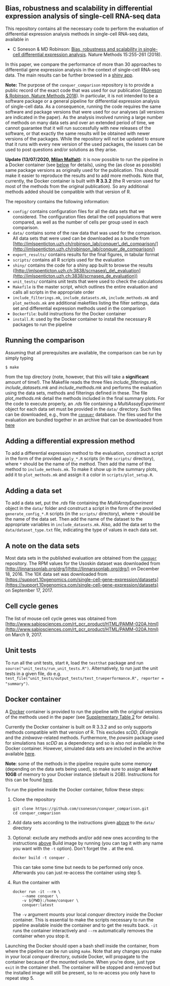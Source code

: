 ## Bias, robustness and scalability in differential expression analysis of single-cell RNA-seq data

This repository contains all the necessary code to perform the evaluation of differential expression analysis methods in single-cell RNA-seq data, available in 

* C Soneson & MD Robinson: [Bias, robustness and scalability in single-cell differential expression analysis](https://www.nature.com/articles/nmeth.4612). Nature Methods 15:255-261 (2018).

In this paper, we compare the performance of more than 30 approaches to differential gene expression analysis in the context of single-cell RNA-seq data. The main results can be further browsed in a [shiny app](http://imlspenticton.uzh.ch:3838/scrnaseq_de_evaluation). 

**Note:** The purpose of the `conquer_comparison` repository is to provide a public record of the exact code that was used for our publication ([Soneson & Robinson, Nature Methods 2018](https://www.nature.com/articles/nmeth.4612)). In particular, it is not intended to be a software package or a general pipeline for differential expression analysis of single-cell data. As a consequence, running the code requires the same software and package versions that were used for our analyses (all versions are indicated in the paper). As the analysis involved running a large number of methods on many data sets and over an extended period of time, we cannot guarantee that it will run successfully with new releases of the software, or that exactly the same results will be obtained with newer versions of the packages. While the repository will not be updated to ensure that it runs with every new version of the used packages, the issues can be used to post questions and/or solutions as they arise. 

**Update (13/07/2020, [Milan Malfait](https://github.com/milanmlft))**: it is now possible to run the pipeline in a Docker container (see [below](#docker-container) for details), using the (as close as possible) same package versions as originally used for the publication. This should make it easier to reproduce the results and to add more methods. Note that, currently, the Docker container is built with __R 3.3.2__ (the R version used for most of the methods from the original publication). So any additional methods added should be compatible with that version of R.


The repository contains the following information:

* `config/` contains configuration files for all the data sets that we considered. The configuration files detail the cell populations that were compared, as well as the number of cells per group used in each comparison.
* `data/` contains some of the raw data that was used for the comparison. All data sets that were used can be downloaded as a bundle from [http://imlspenticton.uzh.ch/robinson_lab/conquer\_de\_comparison/](http://imlspenticton.uzh.ch/robinson_lab/conquer_de_comparison/)
* `export_results/` contains results for the final figures, in tabular format
* `scripts/` contains all R scripts used for the evaluation
* `shiny/` contains the code for a shiny app built to browse the results ([http://imlspenticton.uzh.ch:3838/scrnaseq\_de\_evaluation](http://imlspenticton.uzh.ch:3838/scrnaseq_de_evaluation))
* `unit_tests/` contains unit tests that were used to check the calculations
* `Makefile` is the master script, which outlines the entire evaluation and calls all scripts in the appropriate order
* `include_filterings.mk`, `include_datasets.mk`, `include_methods.mk` and `plot_methods.mk` are additional makefiles listing the filter settings, data set and differential expression methods used in the comparison 
* `Dockerfile`: build instructions for the Docker container
* `install.R`: used by the Docker container to install the necessary R packages to run the pipeline
 

## Running the comparison
Assuming that all prerequisites are available, the comparison can be run by simply typing 

```$ make```

from the top directory (note, however, that this will take a **significant** amount of time!). The Makefile reads the three files *include_filterings.mk*, *include_datasets.mk* and *include_methods.mk* and performs the evaluation using the data sets, methods and filterings defined in these. The file *plot_methods.mk* detail the methods included in the final summary plots. For the code to execute properly, an *.rds* file containing a *MultiAssayExperiment* object for each data set must be provided in the `data/` directory. Such files can be downloaded, e.g., from the [`conquer`](http://imlspenticton.uzh.ch:3838/conquer/) database. The files used for the evaluation are bundled together in an archive that can be downloaded from [here](http://imlspenticton.uzh.ch/robinson_lab/conquer_de_comparison/)

## Adding a differential expression method
To add a differential expression method to the evaluation, construct a script in the form of the provided `apply_*.R` scripts (in the `scripts/` directory), where `*` should be the name of the method. Then add the name of the method to `include_methods.mk`. To make it show up in the summary plots, add it to `plot_methods.mk` and assign it a color in `scripts/plot_setup.R`.

## Adding a data set
To add a data set, put the *.rds* file containing the *MultiArrayExperiment* object in the `data/` folder and construct a script in the form of the provided `generate_config_*.R` scripts (in the `scripts/` directory), where `*` should be the name of the data set. Then add the name of the dataset to the appropriate variables in `include_datasets.mk`. Also, add the data set to the `data/dataset_type.txt` file, indicating the type of values in each data set.

## A note on the data sets
Most data sets in the published evaluation are obtained from the [`conquer`](http://imlspenticton.uzh.ch:3838/conquer/) repository. The RPM values for the Usoskin dataset was downloaded from [http://linnarssonlab.org/drg/](http://linnarssonlab.org/drg/) on December 18, 2016. The 10X data set was downloaded from [https://support.10xgenomics.com/single-cell-gene-expression/datasets](https://support.10xgenomics.com/single-cell-gene-expression/datasets) on September 17, 2017.

## Cell cycle genes
The list of mouse cell cycle genes was obtained from [http://www.sabiosciences.com/rt_pcr_product/HTML/PAMM-020A.html](http://www.sabiosciences.com/rt_pcr_product/HTML/PAMM-020A.html) on March 9, 2017.

## Unit tests
To run all the unit tests, start `R`, load the `testthat` package and run 
``source("unit_tests/run_unit_tests.R")``. Alternatively, to run just the unit tests in a given file, do e.g. ``test_file("unit_tests/output_tests/test_trueperformance.R", reporter = "summary")``.


## Docker container

A [Docker](https://www.docker.com/) container is provided to run the pipeline with the original versions of the methods used in the paper (see [Supplementary Table 2](https://static-content.springer.com/esm/art%3A10.1038%2Fnmeth.4612/MediaObjects/41592_2018_BFnmeth4612_MOESM1_ESM.pdf) for details).

Currently the Docker container is built on R 3.3.2 and so only supports methods compatible with that version of R. This excludes *scDD*, *DEsingle* and the *zinbwave*-related methods. Furthermore, the *powsim* package used for simulations has *scDD* as a dependency and so is also not available in the Docker container. However, simulated data sets are included in the archive available [here](http://imlspenticton.uzh.ch/robinson_lab/conquer_de_comparison/).

__Note__: some of the methods in the pipeline require quite some memory (depending on the data sets being used), so make sure to assign __at least 10GB__ of memory to your Docker instance (default is 2GB). Instructions for this can be found [here](https://stackoverflow.com/a/44533437/11801854).


To run the pipeline inside the Docker container, follow these steps:

1. Clone the repository

    ```
    git clone https://github.com/csoneson/conquer_comparison.git
    cd conquer_comparison
    ```
   
2. Add data sets according to the instructions given [above](#adding-a-data-set) to the `data/` directory

3. Optional: exclude any methods and/or add new ones according to the instructions [above](#adding-a-differential-expression-method) Build image by running (you can tag it with any name you want with the `-t` option). Don't forget the `.` at the end.

    ```
    docker build -t conquer .
    ```
    
    This can take some time but needs to be performed only once. Afterwards you can just re-access the container using step 5.

5. Run the container with 

    ```
    docker run -it --rm \
    	--name conquer \
    	-v ${PWD}:/home/conquer \
    	conquer:latest
    ```
    
    The `-v` argument mounts your local *conquer* directory inside the Docker container. This is essential to make the scripts necessary to run the pipeline available inside the container and to get the results back. `-it` runs the container interactively and `--rm` automatically removes the container when you stop it.

Launching the Docker should open a bash shell inside the container, from where the pipeline can be run using `make`. Note that any changes you make in your local *conquer* directory, outside Docker, will propagate to the container because of the mounted volume. When you're done, just type `exit` in the container shell. The container will be stopped and removed but the installed image will still be present, so to re-access you only have to repeat step 5.
